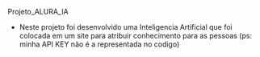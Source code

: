 Projeto_ALURA_IA
  - Neste projeto foi desenvolvido uma Inteligencia Artificial que foi colocada em um site para atribuir conhecimento para as pessoas (ps: minha API KEY não é a representada no codigo)
